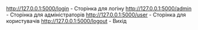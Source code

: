 http://127.0.0.1:5000/login - Сторінка для логіну
http://127.0.0.1:5000/admin - Сторінка для адміністраторів
http://127.0.0.1:5000/user - Сторінка для користувачів
http://127.0.0.1:5000/logout - Вихід
